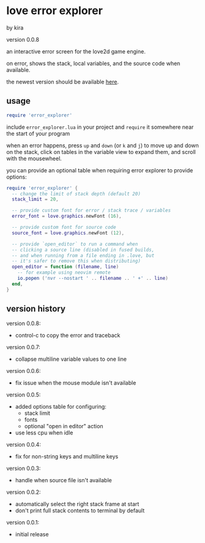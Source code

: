 # love error explorer

by kira

version 0.0.8

an interactive error screen for the love2d game engine.

on error, shows the stack, local variables, and the
source code when available.

the newest version should be available
[here](https://github.com/snowkittykira/love-error-explorer).

## usage

```lua
require 'error_explorer'
```

include `error_explorer.lua` in your project and
`require` it somewhere near the start of your program

when an error happens, press `up` and `down` (or `k` and
`j`) to move up and down on the stack, click on tables
in the variable view to expand them, and scroll with the
mousewheel.

you can provide an optional table when requiring error
explorer to provide options:

```lua
require 'error_explorer' {
  -- change the limit of stack depth (default 20)
  stack_limit = 20,

  -- provide custom font for error / stack trace / variables
  error_font = love.graphics.newFont (16),

  -- provide custom font for source code
  source_font = love.graphics.newFont (12),

  -- provide `open_editor` to run a command when
  -- clicking a source line (disabled in fused builds,
  -- and when running from a file ending in .love, but
  -- it's safer to remove this when distributing)
  open_editor = function (filename, line)
    -- for example using neovim remote
    io.popen ('nvr --nostart ' .. filename .. ' +' .. line)
  end,
}
```

## version history

version 0.0.8:

- control-c to copy the error and traceback

version 0.0.7:

- collapse multiline variable values to one line

version 0.0.6:

- fix issue when the mouse module isn't available

version 0.0.5:

- added options table for configuring:
  - stack limit
  - fonts
  - optional "open in editor" action
- use less cpu when idle

version 0.0.4:

- fix for non-string keys and multiline keys

version 0.0.3:

- handle when source file isn't available

version 0.0.2:

- automatically select the right stack frame at start
- don't print full stack contents to terminal by default

version 0.0.1:

- initial release
